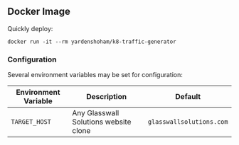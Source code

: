 ## Docker Image

Quickly deploy:

`docker run -it --rm yardenshoham/k8-traffic-generator`

### Configuration

Several environment variables may be set for configuration:

| Environment Variable | Description                           | Default                  |
| -------------------- | ------------------------------------- | ------------------------ |
| `TARGET_HOST`        | Any Glasswall Solutions website clone | `glasswallsolutions.com` |
